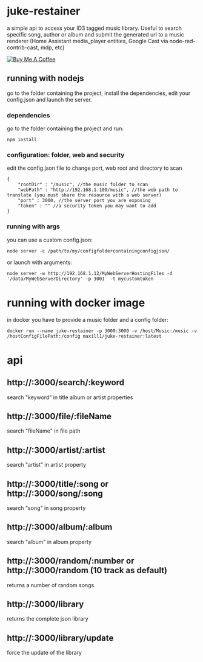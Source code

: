 # juke-restainer
a simple api to access your ID3 tagged music library. Useful to search specific song, author or album and submit the generated url to a music renderer (Home Assistant media_player entities, Google Cast via node-red-contrib-cast, mdp, etc)

<a href="https://www.buymeacoffee.com/maxill1" target="_blank">
<img src="https://www.buymeacoffee.com/assets/img/guidelines/download-assets-sm-2.svg" alt="Buy Me A Coffee"></a>

## running with nodejs
go to the folder containing the project, install the dependencies, edit your config.json and launch the server.

### dependencies
go to the folder containing the project and run:
```
npm install
```

### configuration: folder, web and security
edit the config.json file to change port, web root and directory to scan
```
{
    "rootDir" : "/music", //the music folder to scan
    "webPath" : "http://192.168.1.100/music", //the web path to translate (you must share the resource with a web server)
    "port" : 3000, //the server port you are exposing
    "token" : "" //a security token you may want to add
}
```

### running with args
you can use a custom config.json:
 
```
node server -c /path/to/my/configfoldercontainingconfigjson/
```
or launch with arguments:
 
```
node server -w http://192.168.1.12/MyWebServerHostingFiles -d '/data/MyWebServerDirectory' -p 3001  -t mycustomtoken
```

# running with docker image
in docker you have to provide a music folder and a config folder:
```
docker run --name juke-restainer -p 3000:3000 -v /host/Music:/music -v /hostConfigFilePath:/config maxill1/juke-restainer:latest 
```

# api

## http://<ip>:3000/search/:keyword
search "keyword" in title album or artist properties

## http://<ip>:3000/file/:fileName
search "fileName" in file path

## http://<ip>:3000/artist/:artist
search "artist" in artist property

## http://<ip>:3000/title/:song or http://<ip>:3000/song/:song
search "song" in song property

## http://<ip>:3000/album/:album
search "album" in album property

## http://<ip>:3000/random/:number or http://<ip>:3000/random (10 track as default)
returns a number of random songs

## http://<ip>:3000/library
returns the complete json library

## http://<ip>:3000/library/update
force the update of the library

